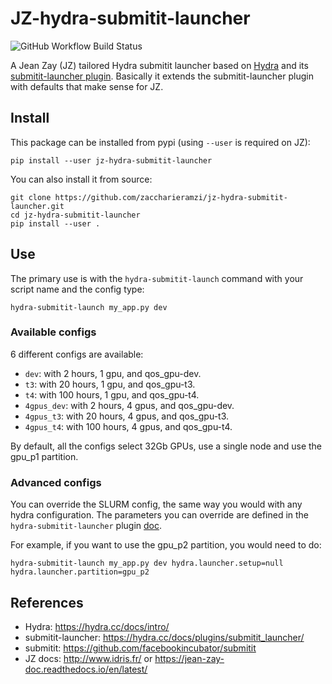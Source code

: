 # JZ-hydra-submitit-launcher

![GitHub Workflow Build Status](https://github.com/zaccharieramzi/jz-hydra-submitit-launcher/workflows/Continuous%20testing/badge.svg)

A Jean Zay (JZ) tailored Hydra submitit launcher based on [Hydra](https://hydra.cc/docs/intro/) and its [submitit-launcher plugin](https://hydra.cc/docs/plugins/submitit_launcher/).
Basically it extends the submitit-launcher plugin with defaults that make sense for JZ.

## Install

This package can be installed from pypi (using `--user` is required on JZ):
```
pip install --user jz-hydra-submitit-launcher
```

You can also install it from source:
```
git clone https://github.com/zaccharieramzi/jz-hydra-submitit-launcher.git
cd jz-hydra-submitit-launcher
pip install --user .
```

## Use

The primary use is with the `hydra-submitit-launch` command with your script name and the config type:
```
hydra-submitit-launch my_app.py dev
```

### Available configs
6 different configs are available:
- `dev`: with 2 hours, 1 gpu, and qos_gpu-dev.
- `t3`: with 20 hours, 1 gpu, and qos_gpu-t3.
- `t4`: with 100 hours, 1 gpu, and qos_gpu-t4.
- `4gpus_dev`: with 2 hours, 4 gpus, and qos_gpu-dev.
- `4gpus_t3`: with 20 hours, 4 gpus, and qos_gpu-t3.
- `4gpus_t4`: with 100 hours, 4 gpus, and qos_gpu-t4.

By default, all the configs select 32Gb GPUs, use a single node and use the gpu_p1 partition.
### Advanced configs
You can override the SLURM config, the same way you would with any hydra configuration.
The parameters you can override are defined in the `hydra-submitit-launcher` plugin [doc](https://hydra.cc/docs/plugins/submitit_launcher/#usage).

For example, if you want to use the gpu_p2 partition, you would need to do:
```
hydra-submitit-launch my_app.py dev hydra.launcher.setup=null hydra.launcher.partition=gpu_p2
```


## References
- Hydra: https://hydra.cc/docs/intro/
- submitit-launcher: https://hydra.cc/docs/plugins/submitit_launcher/
- submitit: https://github.com/facebookincubator/submitit
- JZ docs: http://www.idris.fr/ or https://jean-zay-doc.readthedocs.io/en/latest/
